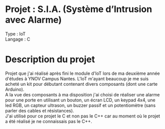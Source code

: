 # Projet : S.I.A. (Système d’Intrusion avec Alarme)
Type : IoT  
Langage : C

# Description du projet  
Projet que j'ai réalisé après fini le module d'IoT lors de ma deuxième année d'études à YNOV Campus Nantes. L'IoT m'ayant beaucoup je me suis acheté un kit pour débutant contenant divers composants (dont une carte Arduino).    
A la vue des composants à ma disposition j'ai choisi de réaliser une alarme pour une porte en utilisant un bouton, un écran LCD, un keypad 4x4, une led RGB, un capteur ultrason, un buzzer passif et un potentiomètre (sans parler des cables et résistances).   
J'ai utilisé pour ce projet le C et non pas le C++ car au moment où le projet a été réalisé je ne connaissais pas le C++. 
